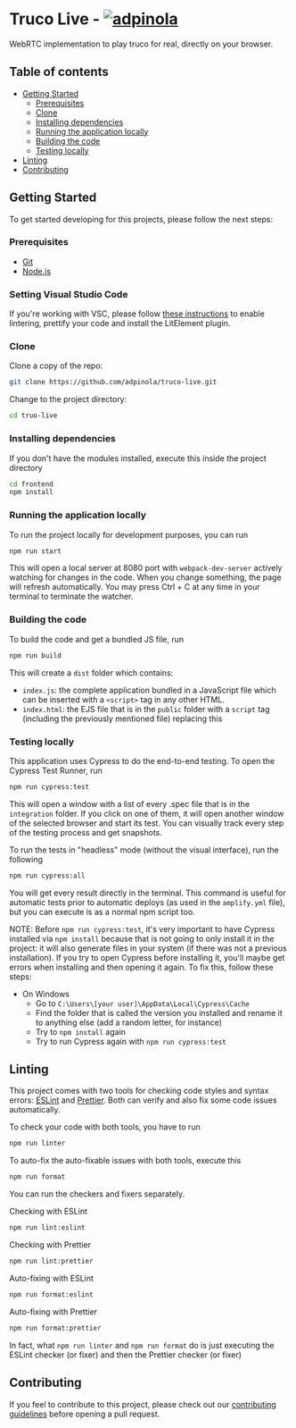 # Truco Live - [![adpinola](https://circleci.com/gh/adpinola/truco-live.svg?style=svg)](https://app.circleci.com/pipelines/github/adpinola/truco-live?branch=main)

WebRTC implementation to play truco for real, directly on your browser.

## Table of contents

- [Getting Started](#getting-started)
  - [Prerequisites](#prerequisites)
  - [Clone](#clone)
  - [Installing dependencies](#installing-dependencies)
  - [Running the application locally](#running-the-application-locally)
  - [Building the code](#building-the-code)
  - [Testing locally](#testing-locally)
- [Linting](#linting)
- [Contributing](#contributing)

## Getting Started

To get started developing for this projects, please follow the next steps:

### Prerequisites

- [Git](https://git-scm.com/)
- [Node.js](https://nodejs.org/en/)

### Setting Visual Studio Code

If you're working with VSC, please follow [these instructions](https://open-wc.org/developing/ide.html#visual-studio-code) to enable lintering, prettify your code and install the LitElement plugin.

### Clone

Clone a copy of the repo:

```bash
git clone https://github.com/adpinola/truco-live.git
```

Change to the project directory:

```bash
cd truo-live
```

### Installing dependencies

If you don't have the modules installed, execute this inside the project directory

```bash
cd frontend
npm install
```

### Running the application locally

To run the project locally for development purposes, you can run

```bash
npm run start
```

This will open a local server at 8080 port with `webpack-dev-server` actively watching for changes in the code. When you change something, the page will refresh automatically. You may press Ctrl + C at any time in your terminal to terminate the watcher.

### Building the code

To build the code and get a bundled JS file, run

```bash
npm run build
```

This will create a `dist` folder which contains:

- `index.js`: the complete application bundled in a JavaScript file which can be inserted with a `<script>` tag in any other HTML.
- `index.html`: the EJS file that is in the `public` folder with a `script` tag (including the previously mentioned file) replacing this

### Testing locally

This application uses Cypress to do the end-to-end testing. To open the Cypress Test Runner, run

```bash
npm run cypress:test
```

This will open a window with a list of every .spec file that is in the `integration` folder. If you click on one of them, it will open another window of the selected browser and start its test. You can visually track every step of the testing process and get snapshots.

To run the tests in "headless" mode (without the visual interface), run the following

```bash
npm run cypress:all
```

You will get every result directly in the terminal. This command is useful for automatic tests prior to automatic deploys (as used in the `amplify.yml` file), but you can execute is as a normal npm script too.

NOTE: Before `npm run cypress:test`, it's very important to have Cypress installed via `npm install` because that is not going to only install it in the project: it will also generate files in your system (if there was not a previous installation). If you try to open Cypress before installing it, you'll maybe get errors when installing and then opening it again. To fix this, follow these steps:

- On Windows
  - Go to `C:\Users\[your user]\AppData\Local\Cypress\Cache`
  - Find the folder that is called the version you installed and rename it to anything else (add a random letter, for instance)
  - Try to `npm install` again
  - Try to run Cypress again with `npm run cypress:test`

## Linting

This project comes with two tools for checking code styles and syntax errors: [ESLint](https://eslint.org/) and [Prettier](https://prettier.io/). Both can verify and also fix some code issues automatically.

To check your code with both tools, you have to run

```bash
npm run linter
```

To auto-fix the auto-fixable issues with both tools, execute this

```bash
npm run format
```

You can run the checkers and fixers separately.

Checking with ESLint

```bash
npm run lint:eslint
```

Checking with Prettier

```bash
npm run lint:prettier
```

Auto-fixing with ESLint

```bash
npm run format:eslint
```

Auto-fixing with Prettier

```bash
npm run format:prettier
```

In fact, what `npm run linter` and `npm run format` do is just executing the ESLint checker (or fixer) and then the Prettier checker (or fixer)

## Contributing

If you feel to contribute to this project, please check out our [contributing guidelines](./CONTRIBUTING.md) before opening a pull request.
